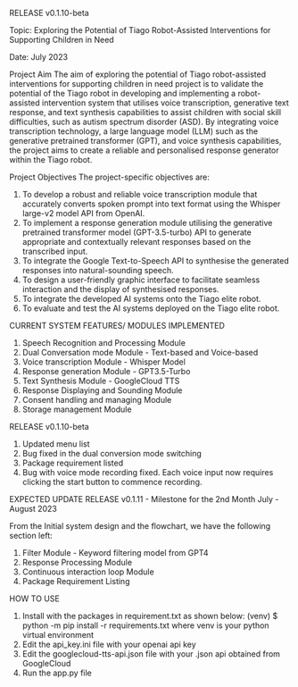 RELEASE v0.1.10-beta

Topic: Exploring the Potential of Tiago Robot-Assisted Interventions for Supporting Children in Need 

Date: July 2023

Project Aim
The aim of exploring the potential of Tiago robot-assisted interventions for supporting children in need project is to validate the potential of the Tiago robot in developing and implementing a robot-assisted intervention system that utilises voice transcription, generative text response, and text synthesis capabilities to assist children with social skill difficulties, such as autism spectrum disorder (ASD). By integrating voice transcription technology, a large language model (LLM) such as the generative pretrained transformer (GPT), and voice synthesis capabilities, the project aims to create a reliable and personalised response generator within the Tiago robot.

Project Objectives
The project-specific objectives are:
1.	To develop a robust and reliable voice transcription module that accurately converts spoken prompt into text format using the Whisper large-v2 model API from OpenAI.
2.	To implement a response generation module utilising the generative pretrained transformer model (GPT-3.5-turbo) API to generate appropriate and contextually relevant responses based on the transcribed input.
3.	To integrate the Google Text-to-Speech API to synthesise the generated responses into natural-sounding speech.
4.	To design a user-friendly graphic interface to facilitate seamless interaction and the display of synthesised responses.
5.	 To integrate the developed AI systems onto the Tiago elite robot.
6.	To evaluate and test the AI systems deployed on the Tiago elite robot.

CURRENT SYSTEM FEATURES/ MODULES IMPLEMENTED
1. Speech Recognition and Processing Module
2. Dual Conversation mode Module - Text-based and Voice-based
3. Voice transcription Module - Whisper Model
4. Response generation Module - GPT3.5-Turbo
5. Text Synthesis Module - GoogleCloud TTS
6. Response Displaying and Sounding Module
7. Consent handling and managing Module
8. Storage management Module

RELEASE v0.1.10-beta
1. Updated menu list
2. Bug fixed in the dual conversion mode switching
3. Package requirement listed
4. Bug with voice mode recording fixed. Each voice input now requires clicking the start button to commence recording.

EXPECTED UPDATE
RELEASE v0.1.11 - Milestone for the 2nd Month July - August 2023

From the Initial system design and the flowchart, we have the following section left:

1. Filter Module - Keyword filtering model from GPT4
2. Response Processing Module
3. Continuous interaction loop Module
4. Package Requirement Listing

HOW TO USE
1. Install with the packages in requirement.txt as shown below: 
        (venv) $ python -m pip install -r requirements.txt
        where venv is your python virtual environment
2. Edit the api_key.ini file with your openai api key
3. Edit the googlecloud-tts-api.json file with your .json api obtained from GoogleCloud
4. Run the app.py file
